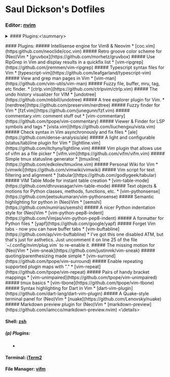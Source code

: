 # Saul Dickson's Dotfiles

### Editor: [nvim](https://github.com/neovim/neovim)
<details><summary>#### Plugins:<\summary>
<p>
#### Plugins:
##### Intellisense engine for Vim8 & Neovim 
* [coc.vim](https:github.com/neoclide/coc.vim)  
##### Retro groove color scheme for (Neo)Vim
* [gruvbox](https://github.com/morhetz/gruvbox)
##### Use RipGrep in Vim and display results in a quickfix list
* [vim-ripgrep](https://github.com/jremmen/vim-ripgrep)
##### Typescript syntax files for Vim
* [typescript-vim](https://github.com/leafgarland/typescript-vim)
##### View and grep man pages in Vim
* [vim-man](https://github.com/vim-utils/vim-man)
##### Fuzzy file, buffer, mru, tag, etc finder.
* [ctrlp.vim](https://github.com/ctrlpvim/ctrlp.vim)
##### The undo history visualizer for VIM
* [undotree](https://github.com/mbbill/undotree)
##### A tree explorer plugin for Vim.
* [nerdtree](https://github.com/preservim/nerdtree)
##### Fuzzy finder for Vim
* [fzf.vim](https://github.com/junegunn/fzf.vim)
##### commentary.vim: comment stuff out 
* [vim-commentary](https://github.com/tpope/vim-commentary)
##### Viewer & Finder for LSP symbols and tags
* [vista.vim](https://github.com/liuchengxu/vista.vim)
##### Check syntax in Vim asynchronously and fix files
* [ale](https://github.com/dense-analysis/ale)
##### A light and configurable (status/tab)line plugin for Vim
* [lightline.vim](https://github.com/itchyny/lightline.vim)
##### Vim plugin that allows use of vifm as a file picker
* [vifm.vim](https://github.com/vifm/vifm.vim)
##### Simple tmux statusline generator
* [tmuxline](https://github.com/edkolev/tmuxline.vim)
##### Personal Wiki for Vim
* [vimwiki](https://github.com/vimwiki/vimwiki)
##### Vim script for text filtering and alignment
* [tabular](https://github.com/godlygeek/tabular)
##### VIM Table Mode for instant table creation
* [vim-table-mode](https://github.com/dhruvasagar/vim-table-mode)
##### Text objects & motions for Python classes, methods, functions, etc.
* [vim-pythonsense](https://github.com/jeetsukumaran/vim-pythonsense)
##### Semantic highlighting for python in (Neo)Vim
* [semshi](https://github.com/numirias/semshi)
##### A nicer Python indentation style for (Neo)Vim
* [vim-python-pep8-indent](https://github.com/Vimjas/vim-python-pep8-indent)
##### A formatter for Python files
* [yapf](https://github.com/google/yapf)
##### Forget Vim tabs - now you can have buffer tabs
* [vim-buftabline](https://github.com/ap/vim-buftabline)
    * I've got this one disabled ATM, but that's just for asthetics.  
      Just uncomment it on line 25 of the file `~/.config/nvim/plug.vim`  
      to re-enable it.
##### The missing motion for (Neo)Vim
* [vim-sneak](https://github.com/justinmk/vim-sneak)
##### quoting/parenthesizing made simple
* [vim-surrond](https://github.com/tpope/vim-surround)
##### Enable repeating supported plugin maps with "."
* [vim-repeat](https://github.com/tpope/vim-repeat)
##### Pairs of handy bracket mappings
* [vim-unimpaired](https://github.com/tpope/vim-unimpaired)
##### tmux basics
* [vim-tbone](https://github.com/tpope/vim-tbone)
##### Syntax highlighting for Dart in Vim
* [dart-vim-plugin](https://github.com/dart-lang/dart-vim-plugin)
##### A Quake-style terminal panel for (Neo)Vim
* [nuake](https://github.com/Lenovsky/nuake)
##### Markdown preview plugin for (Neo)Vim
* [markdown-preview](https://github.com/iamcco/markdown-preview.nvim)
<\details>

#### Shell: [zsh](http://zsh.sourceforge.net)
##### (p) Plugins:
*

#### Terminal: [iTerm2](https://github.com/gnachman/iTerm2)


#### File Manager: [vifm](https://github.com/vifm/vifm)

